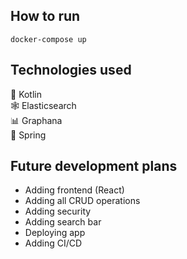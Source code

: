 ## How to run
```
docker-compose up
```

## Technologies used
🍅 Kotlin  
🕸️ Elasticsearch  
📊 Graphana  
🍃 Spring  

## Future development plans
- Adding frontend (React)
- Adding all CRUD operations
- Adding security
- Adding search bar
- Deploying app
- Adding CI/CD

